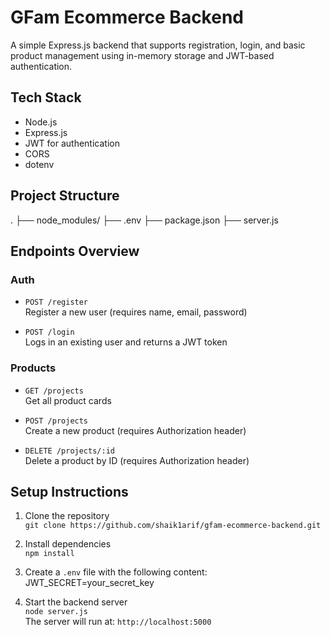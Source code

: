 # GFam Ecommerce Backend

A simple Express.js backend that supports registration, login, and basic product management using in-memory storage and JWT-based authentication.

## Tech Stack

- Node.js
- Express.js
- JWT for authentication
- CORS
- dotenv

## Project Structure
.
├── node_modules/
├── .env
├── package.json
├── server.js


## Endpoints Overview

### Auth

- `POST /register`  
  Register a new user (requires name, email, password)

- `POST /login`  
  Logs in an existing user and returns a JWT token

### Products

- `GET /projects`  
  Get all product cards

- `POST /projects`  
  Create a new product (requires Authorization header)

- `DELETE /projects/:id`  
  Delete a product by ID (requires Authorization header)

## Setup Instructions

1. Clone the repository  
   `git clone https://github.com/shaik1arif/gfam-ecommerce-backend.git`

2. Install dependencies  
   `npm install`

3. Create a `.env` file with the following content:  
    JWT_SECRET=your_secret_key

4. Start the backend server  
`node server.js`  
The server will run at: `http://localhost:5000`

